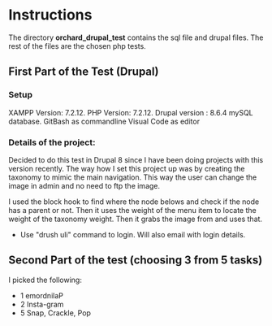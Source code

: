 # Instructions

The directory **orchard_drupal_test** contains the sql file and drupal files.
The rest of the files are the chosen php tests.


## First Part of the Test (Drupal)

### Setup
XAMPP Version: 7.2.12.
PHP Version: 7.2.12.
Drupal version : 8.6.4
mySQL database.
GitBash as commandline
Visual Code as editor

### Details of the project:

Decided to do this test in Drupal 8 since I have been doing projects with this version recently.
The way how I set this project up was by creating the taxonomy to mimic the main navigation.
This way the user can change the image in admin and no need to ftp the image.

I used the block hook to find where the node belows and check if the node has a parent or not. Then it uses the weight of the menu item to
locate the weight of the taxonomy weight.  Then it grabs the image from and uses that.

- Use "drush uli" command to login. Will also email with login details.


## Second Part of the test (choosing 3 from 5 tasks)

I picked the following:

 - 1 emordnilaP
 - 2 Insta-gram
 - 5 Snap, Crackle, Pop
